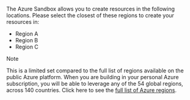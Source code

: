 The Azure Sandbox allows you to create resources in the following locations. Please select the closest of these regions to create your resources in:

- Region A
- Region B
- Region C

> [!NOTE]
> This is a limited set compared to the full list of regions available on the public Azure platform. When you are building in your personal Azure subscription, you will be able to leverage any of the 54 global regions, across 140 countries. Click here to see the [full list of Azure regions](https://azure.microsoft.com/global-infrastructure/regions/).